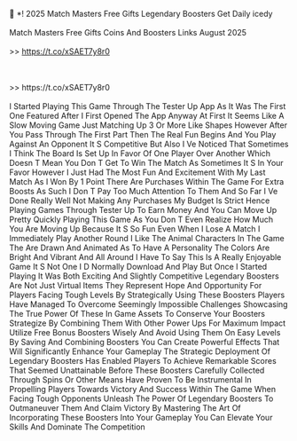 💎 *! 2025 Match Masters Free Gifts Legendary Boosters Get Daily icedy
<br>
<br>Match Masters Free Gifts Coins And Boosters Links August 2025
<br>
<br>>>  https://t.co/xSAET7y8r0

<br>
<br>>>  https://t.co/xSAET7y8r0

<br>
<br>I Started Playing This Game Through The Tester Up App As It Was The First One Featured After I First Opened The App Anyway At First It Seems Like A Slow Moving Game Just Matching Up 3 Or More Like Shapes However After You Pass Through The First Part Then The Real Fun Begins And You Play Against An Opponent It S Competitive But Also I Ve Noticed That Sometimes I Think The Board Is Set Up In Favor Of One Player Over Another Which Doesn T Mean You Don T Get To Win The Match As Sometimes It S In Your Favor However I Just Had The Most Fun And Excitement With My Last Match As I Won By 1 Point There Are Purchases Within The Game For Extra Boosts As Such I Don T Pay Too Much Attention To Them And So Far I Ve Done Really Well Not Making Any Purchases My Budget Is Strict Hence Playing Games Through Tester Up To Earn Money And You Can Move Up Pretty Quickly Playing This Game As You Don T Even Realize How Much You Are Moving Up Because It S So Fun Even When I Lose A Match I Immediately Play Another Round I Like The Animal Characters In The Game The Are Drawn And Animated As To Have A Personality The Colors Are Bright And Vibrant And All Around I Have To Say This Is A Really Enjoyable Game It S Not One I D Normally Download And Play But Once I Started Playing It Was Both Exciting And Slightly Competitive Legendary Boosters Are Not Just Virtual Items They Represent Hope And Opportunity For Players Facing Tough Levels By Strategically Using These Boosters Players Have Managed To Overcome Seemingly Impossible Challenges Showcasing The True Power Of These In Game Assets To Conserve Your Boosters Strategize By Combining Them With Other Power Ups For Maximum Impact Utilize Free Bonus Boosters Wisely And Avoid Using Them On Easy Levels By Saving And Combining Boosters You Can Create Powerful Effects That Will Significantly Enhance Your Gameplay The Strategic Deployment Of Legendary Boosters Has Enabled Players To Achieve Remarkable Scores That Seemed Unattainable Before These Boosters Carefully Collected Through Spins Or Other Means Have Proven To Be Instrumental In Propelling Players Towards Victory And Success Within The Game When Facing Tough Opponents Unleash The Power Of Legendary Boosters To Outmaneuver Them And Claim Victory By Mastering The Art Of Incorporating These Boosters Into Your Gameplay You Can Elevate Your Skills And Dominate The Competition
<br>
